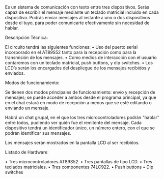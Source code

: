  Es un sistema de comunicación con texto entre tres dispositivos. Serás capaz de escribir el mensaje mediante un teclado matricial incluido en cada dispositivo. Podrás enviar mensajes al instante a uno o dos dispositivos desde el tuyo, para poder comunicarte efectivamente sin necesidad de hablar.

 Descripción Técnica:

 El circuito tendrá las siguientes funciones:
 •	Uso del puerto serial incorporado en el AT89S52 tanto para la recepción como para la transmisión de los mensajes.
 •	Como medios de interacción con el usuario contaremos con un teclado matricial, push buttons, y dip switches.
 •	Los LCD’s serán los encargados del despliegue de los mensajes recibidos y enviados.

Modos de funcionamiento:

 Se tienen dos modos principales de funcionamiento: envío y recepción de mensajes; se puede acceder a ambos desde el programa principal, ya que en el chat estará en modo de recepción a menos que se esté editando o enviando un mensaje.

 Habrá un chat grupal, en el que los tres microcontroladores podrán "hablar" entre todos, pudiendo ver quién fue el remitente del mensaje.
 Cada dispositivo tendrá un identificador único, un número entero, con el que se podrán identificar sus mensajes.

 Los mensajes serán mostrados en la pantalla LCD al ser recibidos.

Listado de Hardware:

 •	Tres microcontroladores AT89S52.
 •	Tres pantallas de tipo LCD.
 •	Tres teclados matriciales.
 •	Tres componentes 74LC922.
 •	Push buttons
 •	Dip switches
